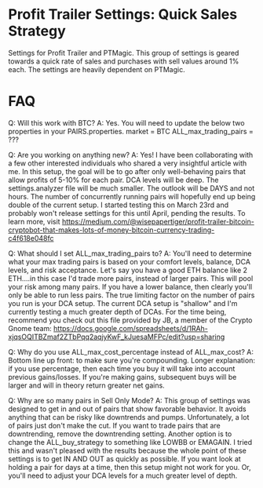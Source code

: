 # Profit Trailer Settings: Quick Sales Strategy
Settings for Profit Trailer and PTMagic. This group of settings is geared towards a quick rate of sales and purchases with sell values around 1% each. The settings are heavily dependent on PTMagic.

# FAQ
Q: Will this work with BTC?
A: Yes. You will need to update the below two properties in your PAIRS.properties.
	market = BTC
	ALL_max_trading_pairs = ???

Q: Are you working on anything new?
A: Yes! I have been collaborating with a few other interested individuals who shared a very insightful article with me. In this setup, the goal will be to go after only well-behaving pairs that allow profits of 5-10% for each pair. DCA levels will be deep. The settings.analyzer file will be much smaller. The outlook will be DAYS and not hours. The number of concurrently running pairs will hopefully end up being double of the current setup. I started testing this on March 23rd and probably won't release settings for this until April, pending the results. To learn more, visit https://medium.com/@wisepapertiger/profit-trailer-bitcoin-cryptobot-that-makes-lots-of-money-bitcoin-currency-trading-c4f618e048fc

Q: What should I set ALL_max_trading_pairs to?
A: You'll need to determine what your max trading pairs is based on your comfort levels, balance, DCA levels, and risk acceptance. Let's say you have a good ETH balance like 2 ETH....in this case I'd trade more pairs, instead of larger pairs. This will pool your risk among many pairs. If you have a lower balance, then clearly you'll only be able to run less pairs. The true limiting factor on the number of pairs you run is your DCA setup. The current DCA setup is "shallow" and I'm currently testing a much greater depth of DCAs. For the time being, recommend you check out this file provided by JB, a member of the Crypto Gnome team: https://docs.google.com/spreadsheets/d/1RAh-xjqsOQITBZmaf2ZTbPqq2aqjyKwF_kJuesaMFPc/edit?usp=sharing

Q: Why do you use ALL_max_cost_percentage instead of ALL_max_cost?
A: Bottom line up front: to make sure you're compounding. Longer explanation: if you use percentage, then each time you buy it will take into account previous gains/losses. If you're making gains, subsequent buys will be larger and will in theory return greater net gains.

Q: Why are so many pairs in Sell Only Mode?
A: This group of settings was designed to get in and out of pairs that show favorable behavior. It avoids anything that can be risky like downtrends and pumps. Unfortunately, a lot of pairs just don't make the cut. If you want to trade pairs that are downtrending, remove the downtrending setting. Another option is to change the ALL_buy_strategy to something like LOWBB or EMAGAIN. I tried this and wasn't pleased with the results because the whole point of these settings is to get IN AND OUT as quickly as possible. If you want look at holding a pair for days at a time, then this setup might not work for you. Or, you'll need to adjust your DCA levels for a much greater level of depth.

